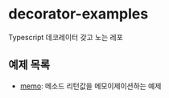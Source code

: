 # decorator-examples

Typescript 데코레이터 갖고 노는 레포

## 예제 목록
- [memo](/examples/memo): 메소드 리턴값을 메모이제이션하는 예제
